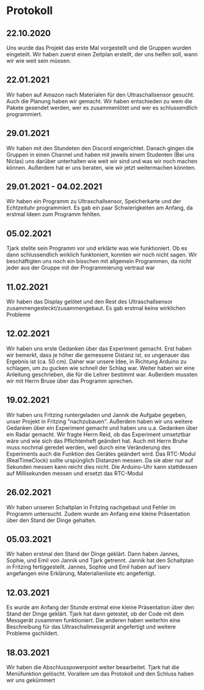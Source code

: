 # Protokoll

## 22.10.2020
Uns wurde das Projekt das erste Mal vorgestellt und die Gruppen wurden eingeteilt. Wir haben zuerst einen Zeitplan erstellt, der uns helfen soll, wann wir wie weit sein müssen.

## 22.01.2021
Wir haben auf Amazon nach Materialen für den Ultraschallsensor gesucht. Auch die Planung haben wir gemacht. Wir haben entschieden zu wem die Pakete gesendet werden, wer es zusammenlötet und wer es schlussendlich programmiert.

## 29.01.2021
Wir haben mit den Stundeten den Discord eingerichtet. Danach gingen die Gruppen in einen Channel und haben mit jeweils einem Studenten (Bei uns Niclas) uns darüber unterhalten wie weit wir sind und was wir noch machen können. Außerdem hat er uns beraten, wie wir jetzt weitermachen könnten.

## 29.01.2021 - 04.02.2021
Wir haben ein Programm zu Ultraschallsensor, Speicherkarte und der Echtzeituhr programmiert. Es gab ein paar Schwierigkeiten am Anfang, da erstmal Ideen zum Programm fehlten.

## 05.02.2021
Tjark stellte sein Programm vor und erklärte was wie funktioniert. Ob es dann schlussendlich wirklich funktoniert, konnten wir noch nicht sagen. Wir beschäftigten uns noch ein bisschen mit allgemein Programmen, da nicht jeder aus der Gruppe mit der Programmierung vertraut war

## 11.02.2021
Wir haben das Display gelötet und den Rest des Ultraschallsensor zusammengesteckt/zusammengebaut. Es gab erstmal keine wirklichen Probleme

## 12.02.2021
Wir haben uns erste Gedanken über das Experiment gemacht. Erst haben wir bemerkt, dass je höher die gemessene Distanz ist, so ungenauer das Ergebnis ist (ca. 50 cm). Daher war unsere Idee, in Richtung Arduino zu schlagen, um zu gucken wie schnell der Schlag war. Weiter haben wir eine Anleitung geschrieben, die für die Lehrer bestimmt war. Außerdem mussten wir mit Herrn Bruse über das Programm sprechen.

## 19.02.2021
Wir haben uns Fritzing runtergeladen und Jannik die Aufgabe gegeben, unser Projekt in Fritzing "nachzubauen". Außerdem haben wir uns weitere Gedanken über ein Experiment gemacht und haben uns u.a. Gedanken über ein Radar gemacht. Wir fragte Herrn Reid, ob das Experiment umsetztbar wäre und wie sich das Pflichtenheft geändert hat. Auch mit Herrn Bruhe muss nochmal geredet werden, weil durch eine Veränderung des Experiments auch die Funktion des Gerätes geändert wird. Das RTC-Modul (RealTimeClock) sollte urspünglich Distanzen messen. Da sie aber nur auf Sekunden messen kann reicht dies nicht. Die Arduino-Uhr kann stattdessen auf Millisekunden messen und ersetzt das RTC-Modul 

## 26.02.2021
Wir haben  unseren Schaltplan in Fritzing nachgebaut und Fehler im Programm untersucht. Zudem wurde am Anfang eine kleine Präsentation über den Stand der Dinge gehalten.

## 05.03.2021
Wir haben erstmal den Stand der Dinge geklärt. Dann haben Jannes, Sophie, und Emil von Jannik und Tjark getrennt. Jannik hat den Schaltplan in Fritzing fertiggestellt. Jannes, Sophie und Emil haben auf Iserv angefangen eine Erklärung, Materialienliste etc angefertigt. 

## 12.03.2021
Es wurde am Anfang der Stunde erstmal eine kleine Präsentation über den Stand der Dinge geklärt. Tjark hat dann getestet, ob der Code mit dem Messgerät zusammen funktioniert. Die anderen haben weiterhin eine Beschreibung für das Ultraschallmessgerät angefertigt und weitere Probleme gschildert.

## 18.03.2021
Wir haben die Abschlusspowerpoint weiter beaarbeitet. Tjark hat die Menüfunktion gelöscht. Vorallem um das Protokoll und den Schluss haben wir uns gekümmert

